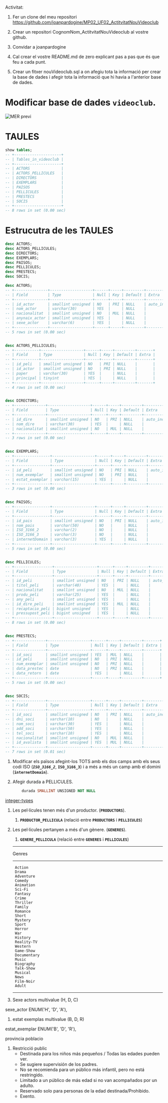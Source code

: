 Activitat:

1) Fer un clone del meu repositori
https://github.com/joanpardogine/MP02_UF02_ActitvitatNouVideoclub

2) Crear un repositori CognomNom_ActitvitatNouVideoclub al vostre github.

3) Convidar a joanpardogine

4) Cal crear el vostre README.md de zero explicant pas a pas que és que feu a cada punt.

5) Crear un fitxer nouVideoclub.sql a on afegiu tota la informació per crear la base de dades i afegir tota la informació que hi havia a l'anterior base de dades.


# Modificar base de dades **```videoclub```**.

![MER previ](./images/MER_previ.png)

# TAULES

```sql
show tables;
-- +---------------------+
-- | Tables_in_videoclub |
-- +---------------------+
-- | ACTORS              |
-- | ACTORS_PELLICULES   |
-- | DIRECTORS           |
-- | EXEMPLARS           |
-- | PAISOS              |
-- | PELLICULES          |
-- | PRESTECS            |
-- | SOCIS               |
-- +---------------------+
-- 8 rows in set (0.00 sec)
```

# Estrucutra de les TAULES

```sql
desc ACTORS;
desc ACTORS_PELLICULES;
desc DIRECTORS;
desc EXEMPLARS;
desc PAISOS;
desc PELLICULES;
desc PRESTECS;
desc SOCIS;
```

```sql
desc ACTORS;
-- +---------------+-------------------+------+-----+---------+----------------+
-- | Field         | Type              | Null | Key | Default | Extra          |
-- +---------------+-------------------+------+-----+---------+----------------+
-- | id_actor      | smallint unsigned | NO   | PRI | NULL    | auto_increment |
-- | nom_actor     | varchar(30)       | YES  |     | NULL    |                |
-- | nacionalitat  | smallint unsigned | NO   | MUL | NULL    |                |
-- | anynaix_actor | smallint unsigned | YES  |     | NULL    |                |
-- | sexe_actor    | varchar(6)        | YES  |     | NULL    |                |
-- +---------------+-------------------+------+-----+---------+----------------+
-- 5 rows in set (0.00 sec)


desc ACTORS_PELLICULES;
-- +-----------+-------------------+------+-----+---------+-------+
-- | Field     | Type              | Null | Key | Default | Extra |
-- +-----------+-------------------+------+-----+---------+-------+
-- | id_peli   | smallint unsigned | NO   | PRI | NULL    |       |
-- | id_actor  | smallint unsigned | NO   | PRI | NULL    |       |
-- | paper     | varchar(30)       | YES  |     | NULL    |       |
-- | principal | tinyint           | YES  |     | NULL    |       |
-- +-----------+-------------------+------+-----+---------+-------+
-- 4 rows in set (0.00 sec)


desc DIRECTORS;
-- +--------------+-------------------+------+-----+---------+----------------+
-- | Field        | Type              | Null | Key | Default | Extra          |
-- +--------------+-------------------+------+-----+---------+----------------+
-- | id_dire      | smallint unsigned | NO   | PRI | NULL    | auto_increment |
-- | nom_dire     | varchar(30)       | YES  |     | NULL    |                |
-- | nacionalitat | smallint unsigned | NO   | MUL | NULL    |                |
-- +--------------+-------------------+------+-----+---------+----------------+
-- 3 rows in set (0.00 sec)


desc EXEMPLARS;
-- +----------------+-------------------+------+-----+---------+----------------+
-- | Field          | Type              | Null | Key | Default | Extra          |
-- +----------------+-------------------+------+-----+---------+----------------+
-- | id_peli        | smallint unsigned | NO   | PRI | NULL    | auto_increment |
-- | num_exemplar   | smallint unsigned | NO   | PRI | NULL    |                |
-- | estat_exemplar | varchar(15)       | YES  |     | NULL    |                |
-- +----------------+-------------------+------+-----+---------+----------------+
-- 3 rows in set (0.00 sec)


desc PAISOS;
-- +----------------+-------------------+------+-----+---------+----------------+
-- | Field          | Type              | Null | Key | Default | Extra          |
-- +----------------+-------------------+------+-----+---------+----------------+
-- | id_pais        | smallint unsigned | NO   | PRI | NULL    | auto_increment |
-- | nom_pais       | varchar(50)       | NO   |     | NULL    |                |
-- | ISO_3166_2     | varchar(2)        | NO   |     | NULL    |                |
-- | ISO_3166_3     | varchar(3)        | NO   |     | NULL    |                |
-- | internetDomain | varchar(3)        | YES  |     | NULL    |                |
-- +----------------+-------------------+------+-----+---------+----------------+
-- 5 rows in set (0.00 sec)


desc PELLICULES;
-- +-----------------+-------------------+------+-----+---------+----------------+
-- | Field           | Type              | Null | Key | Default | Extra          |
-- +-----------------+-------------------+------+-----+---------+----------------+
-- | id_peli         | smallint unsigned | NO   | PRI | NULL    | auto_increment |
-- | titol_peli      | varchar(40)       | YES  |     | NULL    |                |
-- | nacionalitat    | smallint unsigned | NO   | MUL | NULL    |                |
-- | produ_peli      | varchar(25)       | YES  |     | NULL    |                |
-- | any_peli        | smallint unsigned | YES  |     | NULL    |                |
-- | id_dire_peli    | smallint unsigned | YES  | MUL | NULL    |                |
-- | recaptacio_peli | bigint unsigned   | YES  |     | NULL    |                |
-- | pressupost_peli | bigint unsigned   | YES  |     | NULL    |                |
-- +-----------------+-------------------+------+-----+---------+----------------+
-- 8 rows in set (0.00 sec)


desc PRESTECS;
-- +--------------+-------------------+------+-----+---------+-------+
-- | Field        | Type              | Null | Key | Default | Extra |
-- +--------------+-------------------+------+-----+---------+-------+
-- | id_soci      | smallint unsigned | YES  | MUL | NULL    |       |
-- | id_peli      | smallint unsigned | NO   | PRI | NULL    |       |
-- | num_exemplar | smallint unsigned | NO   | PRI | NULL    |       |
-- | data_prestec | date              | NO   | PRI | NULL    |       |
-- | data_retorn  | date              | YES  |     | NULL    |       |
-- +--------------+-------------------+------+-----+---------+-------+
-- 5 rows in set (0.00 sec)


desc SOCIS;
-- +--------------+-------------------+------+-----+---------+----------------+
-- | Field        | Type              | Null | Key | Default | Extra          |
-- +--------------+-------------------+------+-----+---------+----------------+
-- | id_soci      | smallint unsigned | NO   | PRI | NULL    | auto_increment |
-- | dni_soci     | varchar(10)       | NO   |     | NULL    |                |
-- | nom_soci     | varchar(30)       | YES  |     | NULL    |                |
-- | add_soci     | varchar(50)       | YES  |     | NULL    |                |
-- | tel_soci     | varchar(10)       | YES  |     | NULL    |                |
-- | nacionalitat | smallint unsigned | NO   | MUL | NULL    |                |
-- | id_avalista  | smallint unsigned | YES  | MUL | NULL    |                |
-- +--------------+-------------------+------+-----+---------+----------------+
-- 7 rows in set (0.01 sec)
```



1. Modificar els països afegint-los TOTS amb els dos camps amb els seus codi ISO (***```ISO_3166_2```***, **```ISO_3166_3```**) i a més a més un camp amb el domini (**```internetDomain```**).


1. Afegir durada a PELLICULES.
    ```sql
        durada SMALLINT UNSIGNED NOT NULL
    ```
[integer-types](https://dev.mysql.com/doc/refman/8.0/en/integer-types.html)


1. Les pel·lícules tenen més d'un productor. (**```PRODUCTORS```**).
    1. **```PRODUCTOR_PELLICULA```** (relació entre **```PRODUCTORS```** i **```PELLICULES```**)

1. Les pel·lícules pertanyen a més d'un gènere. (**```GENERES```**).
    1.  **```GENERE_PELLICULA```** (relació entre **```GENERES```** i **```PELLICULES```**)

    ****
    Genres
    *****
        Action
        Drama
        Adventure
        Comedy
        Animation
        Sci-Fi
        Fantasy
        Crime
        Thriller
        Family
        Romance
        Short
        Mystery
        Sport
        Horror
        War
        History
        Reality-TV
        Western
        Game-Show
        Documentary
        Music
        Biography
        Talk-Show
        Musical
        News
        Film-Noir
        Adult
    ****


1. Sexe actors multivalue (H, D, C)

sexe_actor ENUM('H', 'D', 'A'),

1. estat exemplas multivalue (B, D, R)

estat_exemplar ENUM('B', 'D', 'R'),



provincia
poblacio


1. Restricció public
     * Destinada para los niños más pequeños / Todas las edades pueden ver.
     * Se sugiere supervisión de los padres.
     * No se recomienda para un público más infantil, pero no está restringido.
     * Limitado a un público de más edad si no van acompañados por un adulto.
     * Reservado solo para personas de la edad destinada/Prohibido.
     * Exento.
